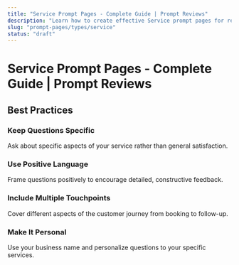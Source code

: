 ```yaml
---
title: "Service Prompt Pages - Complete Guide | Prompt Reviews"
description: "Learn how to create effective Service prompt pages for restaurants, salons, and service-based businesses. Get more reviews with our proven approach."
slug: "prompt-pages/types/service"
status: "draft"
---
```


# Service Prompt Pages - Complete Guide | Prompt Reviews

## Best Practices

### Keep Questions Specific

Ask about specific aspects of your service rather than general satisfaction.

### Use Positive Language

Frame questions positively to encourage detailed, constructive feedback.

### Include Multiple Touchpoints

Cover different aspects of the customer journey from booking to follow-up.

### Make It Personal

Use your business name and personalize questions to your specific services.

